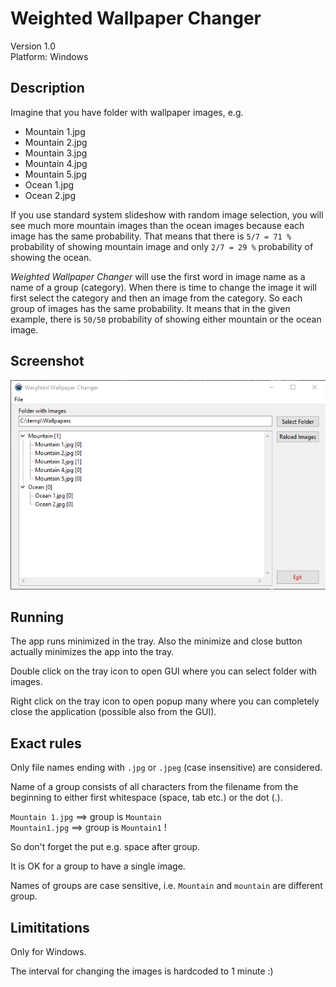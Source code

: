 # Weighted Wallpaper Changer

Version 1.0 \
Platform: Windows

## Description

Imagine that you have folder with wallpaper images, e.g.
* Mountain 1.jpg
* Mountain 2.jpg
* Mountain 3.jpg
* Mountain 4.jpg
* Mountain 5.jpg
* Ocean 1.jpg
* Ocean 2.jpg

If you use standard system slideshow with random image selection,
you will see much more mountain images than the ocean images because
each image has the same probability. That means that there is
`5/7 = 71 %` probability of showing mountain image and only `2/7 = 29 %`
probability of showing the ocean.

*Weighted Wallpaper Changer* will use the first word in image name
as a name of a group (category). When there is time to change the image
it will first select the category and then an image from the category.
So each group of images has the same probability. It means that in the
given example, there is `50/50` probability of showing either mountain
or the ocean image.

## Screenshot

![screenshot](Screenshot.png)

## Running

The app runs minimized in the tray. Also the minimize and close button
actually minimizes the app into the tray.

Double click on the tray icon to open GUI where you can select folder
with images.

Right click on the tray icon to open popup many where you can completely
close the application (possible also from the GUI).

## Exact rules

Only file names ending with `.jpg` or `.jpeg` (case insensitive) are
considered.

Name of a group consists of all characters from the filename from the
beginning to either first whitespace (space, tab etc.) or the dot (.).

`Mountain 1.jpg` ==> group is `Mountain` \
`Mountain1.jpg`  ==> group is `Mountain1` !

So don't forget the put e.g. space after group.

It is OK for a group to have a single image.

Names of groups are case sensitive, i.e. `Mountain` and `mountain` are
different group.

## Limititations

Only for Windows.

The interval for changing the images is hardcoded to 1 minute :)


